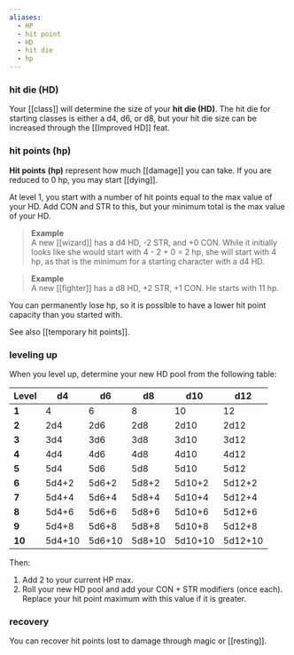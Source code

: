```yaml
---
aliases:
  - HP
  - hit point
  - HD
  - hit die
  - hp
---
```

### hit die (HD)

Your [[class]] will determine the size of your **hit die (HD)**. The hit die for starting classes is either a d4, d6, or d8, but your hit die size can be increased through the [[Improved HD]] feat.

### hit points (hp)

**Hit points** **(hp)** represent how much [[damage]] you can take.  If you are reduced to 0 hp, you may start [[dying]].

At level 1, you start with a number of hit points equal to the max value of your HD. Add CON and STR to this, but your minimum total is the max value of your HD.

> **Example**  
> A new [[wizard]] has a d4 HD, -2 STR, and +0 CON. While it initially looks like she would start with 4 - 2 + 0 = 2 hp, she will start with 4 hp, as that is the minimum for a starting character with a d4 HD.

> **Example**  
> A new [[fighter]] has a d8 HD, +2 STR, +1 CON. He starts with 11 hp.

You can permanently lose hp, so it is possible to have a lower hit point capacity than you started with.

See also [[temporary hit points]].

### leveling up

When you level up, determine your new HD pool from the following table:

| Level  | d4     | d6     | d8     | d10     | d12     |
| ------ | ------ | ------ | ------ | ------- | ------- |
| **1**  | 4      | 6      | 8      | 10      | 12      |
| **2**  | 2d4    | 2d6    | 2d8    | 2d10    | 2d12    |
| **3**  | 3d4    | 3d6    | 3d8    | 3d10    | 3d12    |
| **4**  | 4d4    | 4d6    | 4d8    | 4d10    | 4d12    |
| **5**  | 5d4    | 5d6    | 5d8    | 5d10    | 5d12    |
| **6**  | 5d4+2  | 5d6+2  | 5d8+2  | 5d10+2  | 5d12+2  |
| **7**  | 5d4+4  | 5d6+4  | 5d8+4  | 5d10+4  | 5d12+4  |
| **8**  | 5d4+6  | 5d6+6  | 5d8+6  | 5d10+6  | 5d12+6  |
| **9**  | 5d4+8  | 5d6+8  | 5d8+8  | 5d10+8  | 5d12+8  |
| **10** | 5d4+10 | 5d6+10 | 5d8+10 | 5d10+10 | 5d12+10 |

Then:

1. Add 2 to your current HP max.
2. Roll your new HD pool and add your CON + STR modifiers (once each). Replace your hit point maximum with this value if it is greater.

### recovery

You can recover hit points lost to damage through magic or [[resting]].
